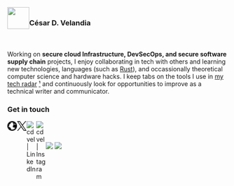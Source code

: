 <div align="left">
<img src="https://res.cloudinary.com/cdvel/image/upload/v1612791504/logos/cdv_hexa.svg" height="50px" width="50px" align="left" style="float:left; overflow: hidden; margin-top:-20px;"/>
<h3 style="line-height:2rem;">César D. Velandia</h3>
</div>
<br/>


Working on **secure cloud Infrastructure, DevSecOps, and secure software supply chain** projects, I enjoy collaborating in tech with others and learning new technologies, languages (such as [Rust](https://github.com/search?q=rust)), and occassionally theoretical computer science and hardware hacks. I keep tabs on the tools I use in [my tech radar][tech-radar] [¹][tech-radar-post] and continuously look for opportunities to improve as a technical writer and communicator.

<!-- #### Most used languages 

![Jupyter Notebook](https://img.shields.io/static/v1?style=flat-square&label=%20&color=222&labelColor=%23DA5B0B&message=Jupyter%20Notebook%EF%B8%B142.6%25)
![Python](https://img.shields.io/static/v1?style=flat-square&label=%20&color=222&labelColor=%233572A5&message=Python%EF%B8%B118%25)
![JavaScript](https://img.shields.io/static/v1?style=flat-square&label=%20&color=222&labelColor=%23f1e05a&message=JavaScript%EF%B8%B117%25)
![CSS](https://img.shields.io/static/v1?style=flat-square&label=%20&color=222&labelColor=%23563d7c&message=CSS%EF%B8%B110%25)
![C++](https://img.shields.io/static/v1?style=flat-square&label=%20&color=222&labelColor=%23f34b7d&message=C%2B%2B%EF%B8%B13.1%25)
![HTML](https://img.shields.io/static/v1?style=flat-square&label=%20&color=222&labelColor=%23e34c26&message=HTML%EF%B8%B12.7%25)
![Other](https://img.shields.io/static/v1?style=flat-square&label=%20&color=222&labelColor=%23ededed&message=Other%EF%B8%B16.2%25)
-->

### Get in touch

[<img align="left" alt="cesar.velandia.co" width="22px" src="https://raw.githubusercontent.com/iconic/open-iconic/master/svg/globe.svg" />][website]
[<img align="left" alt="cdvel | Twitter" width="22px" src="https://raw.githubusercontent.com/simple-icons/simple-icons/refs/heads/develop/icons/x.svg" />][twitter]
[<img align="left" alt="cdvel | LinkedIn" width="22px" src="https://cdn.jsdelivr.net/npm/simple-icons@v3/icons/linkedin.svg" />][linkedin]
[<img align="left" alt="cdvel | Instagram" width="22px" src="https://cdn.jsdelivr.net/npm/simple-icons@v3/icons/instagram.svg" />][instagram]


[tech-radar]: https://cdvel.github.io/tech-radar
[tech-radar-post]: https://cesar.velandia.co/tech-radar/
[website]: https://cesar.velandia.co
[twitter]: https://twitter.com/cdvel
[instagram]: https://instagram.com/cdvel
[linkedin]: https://linkedin.com/in/cdvelandia

<br/><br/>

![](https://komarev.com/ghpvc/?username=cdvel&style=flat-square)
![](https://hit.yhype.me/github/profile?user_id=10421005)
